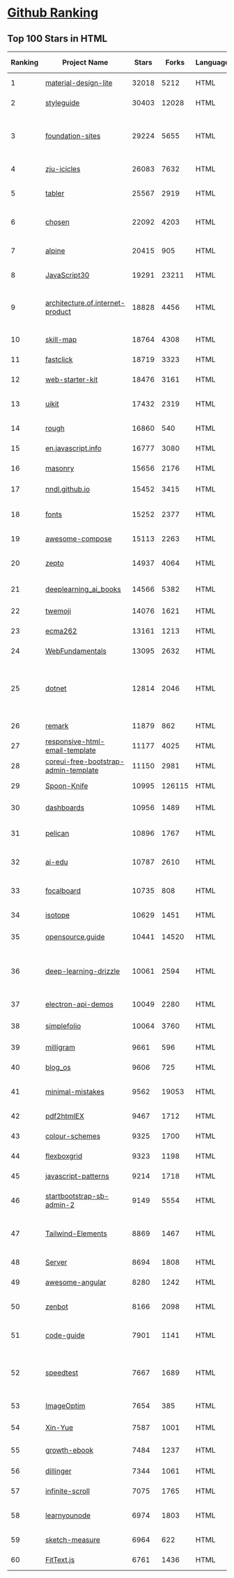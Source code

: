[Github Ranking](../README.md)
==========

## Top 100 Stars in HTML

| Ranking | Project Name | Stars | Forks | Language | Open Issues | Description | Last Commit |
| ------- | ------------ | ----- | ----- | -------- | ----------- | ----------- | ----------- |
| 1 | [material-design-lite](https://github.com/google/material-design-lite) | 32018 | 5212 | HTML | 360 | Material Design Components in HTML/CSS/JS | 2022-03-30T19:24:41Z |
| 2 | [styleguide](https://github.com/google/styleguide) | 30403 | 12028 | HTML | 182 | Style guides for Google-originated open-source projects | 2022-04-18T13:47:37Z |
| 3 | [foundation-sites](https://github.com/foundation/foundation-sites) | 29224 | 5655 | HTML | 31 | The most advanced responsive front-end framework in the world. Quickly create prototypes and production code for sites that work on any kind of device. | 2022-04-17T12:21:29Z |
| 4 | [zju-icicles](https://github.com/QSCTech/zju-icicles) | 26083 | 7632 | HTML | 6 | 浙江大学课程攻略共享计划 | 2022-04-20T11:16:30Z |
| 5 | [tabler](https://github.com/tabler/tabler) | 25567 | 2919 | HTML | 54 | Tabler is free and open-source HTML Dashboard UI Kit built on Bootstrap | 2022-04-20T23:25:18Z |
| 6 | [chosen](https://github.com/harvesthq/chosen) | 22092 | 4203 | HTML | 243 | Deprecated - Chosen is a library for making long, unwieldy select boxes more friendly. | 2021-08-07T00:48:15Z |
| 7 | [alpine](https://github.com/alpinejs/alpine) | 20415 | 905 | HTML | 7 | A rugged, minimal framework for composing JavaScript behavior in your markup.  | 2022-04-20T22:12:01Z |
| 8 | [JavaScript30](https://github.com/wesbos/JavaScript30) | 19291 | 23211 | HTML | 0 | 30 Day Vanilla JS Challenge | 2022-04-08T22:03:41Z |
| 9 | [architecture.of.internet-product](https://github.com/davideuler/architecture.of.internet-product) | 18828 | 4456 | HTML | 8 | 互联网公司技术架构，微信/淘宝/微博/腾讯/阿里/美团点评/百度/Google/Facebook/Amazon/eBay的架构，欢迎PR补充 | 2021-12-05T04:53:06Z |
| 10 | [skill-map](https://github.com/TeamStuQ/skill-map) | 18764 | 4308 | HTML | 69 | 程序员技能图谱 | 2021-12-30T01:39:23Z |
| 11 | [fastclick](https://github.com/ftlabs/fastclick) | 18719 | 3323 | HTML | 211 | Polyfill to remove click delays on browsers with touch UIs | 2021-08-13T16:01:47Z |
| 12 | [web-starter-kit](https://github.com/google/web-starter-kit) | 18476 | 3161 | HTML | 50 | Web Starter Kit - a workflow for multi-device websites | 2022-04-12T23:56:12Z |
| 13 | [uikit](https://github.com/uikit/uikit) | 17432 | 2319 | HTML | 691 | A lightweight and modular front-end framework for developing fast and powerful web interfaces | 2022-04-20T15:49:13Z |
| 14 | [rough](https://github.com/rough-stuff/rough) | 16860 | 540 | HTML | 20 | Create graphics with a hand-drawn, sketchy, appearance | 2021-12-31T09:12:59Z |
| 15 | [en.javascript.info](https://github.com/javascript-tutorial/en.javascript.info) | 16777 | 3080 | HTML | 63 | Modern JavaScript Tutorial  | 2022-04-20T18:18:07Z |
| 16 | [masonry](https://github.com/desandro/masonry) | 15656 | 2176 | HTML | 55 | :love_hotel: Cascading grid layout plugin | 2021-10-03T09:17:12Z |
| 17 | [nndl.github.io](https://github.com/nndl/nndl.github.io) | 15452 | 3415 | HTML | 65 | 《神经网络与深度学习》 邱锡鹏著 Neural Network and Deep Learning  | 2021-12-09T02:58:42Z |
| 18 | [fonts](https://github.com/google/fonts) | 15252 | 2377 | HTML | 1031 | Font files available from Google Fonts, and a public issue tracker for all things Google Fonts | 2022-04-20T16:33:27Z |
| 19 | [awesome-compose](https://github.com/docker/awesome-compose) | 15113 | 2263 | HTML | 28 | Awesome Docker Compose samples | 2022-04-20T15:36:29Z |
| 20 | [zepto](https://github.com/madrobby/zepto) | 14937 | 4064 | HTML | 70 | Zepto.js is a minimalist JavaScript library for modern browsers, with a jQuery-compatible API | 2022-04-15T02:41:06Z |
| 21 | [deeplearning_ai_books](https://github.com/fengdu78/deeplearning_ai_books) | 14566 | 5382 | HTML | 49 | deeplearning.ai（吴恩达老师的深度学习课程笔记及资源） | 2022-03-08T22:44:25Z |
| 22 | [twemoji](https://github.com/twitter/twemoji) | 14076 | 1621 | HTML | 43 | Emoji for everyone. https://twemoji.twitter.com/ | 2022-04-18T09:57:49Z |
| 23 | [ecma262](https://github.com/tc39/ecma262) | 13161 | 1213 | HTML | 277 | Status, process, and documents for ECMA-262 | 2022-04-21T02:29:59Z |
| 24 | [WebFundamentals](https://github.com/google/WebFundamentals) | 13095 | 2632 | HTML | 1169 | Best practices for modern web development | 2022-04-08T14:00:30Z |
| 25 | [dotnet](https://github.com/microsoft/dotnet) | 12814 | 2046 | HTML | 208 | This repo is the official home of .NET on GitHub. It's a great starting point to find many .NET OSS projects from Microsoft and the community, including many that are part of the .NET Foundation. | 2022-03-11T02:23:03Z |
| 26 | [remark](https://github.com/gnab/remark) | 11879 | 862 | HTML | 153 | A simple, in-browser, markdown-driven slideshow tool. | 2022-01-05T17:33:46Z |
| 27 | [responsive-html-email-template](https://github.com/leemunroe/responsive-html-email-template) | 11177 | 4025 | HTML | 2 | A free simple responsive HTML email template | 2022-03-12T17:45:40Z |
| 28 | [coreui-free-bootstrap-admin-template](https://github.com/coreui/coreui-free-bootstrap-admin-template) | 11150 | 2981 | HTML | 24 | Free Bootstrap 5 admin & dashboard template  | 2022-04-09T07:17:46Z |
| 29 | [Spoon-Knife](https://github.com/octocat/Spoon-Knife) | 10995 | 126115 | HTML | 1416 | This repo is for demonstration purposes only. | 2022-04-20T22:08:04Z |
| 30 | [dashboards](https://github.com/keen/dashboards) | 10956 | 1489 | HTML | 0 | Responsive dashboard templates 📊✨ | 2021-11-02T12:25:42Z |
| 31 | [pelican](https://github.com/getpelican/pelican) | 10896 | 1767 | HTML | 51 | Static site generator that supports Markdown and reST syntax. Powered by Python. | 2022-04-03T06:11:00Z |
| 32 | [ai-edu](https://github.com/microsoft/ai-edu) | 10787 | 2610 | HTML | 49 | AI education materials for Chinese students, teachers and IT professionals. | 2022-04-21T02:39:54Z |
| 33 | [focalboard](https://github.com/mattermost/focalboard) | 10735 | 808 | HTML | 473 | Focalboard is an open source, self-hosted alternative to Trello, Notion, and Asana. | 2022-04-21T01:51:31Z |
| 34 | [isotope](https://github.com/metafizzy/isotope) | 10629 | 1451 | HTML | 55 | :revolving_hearts: Filter & sort magical layouts | 2021-09-24T03:20:14Z |
| 35 | [opensource.guide](https://github.com/github/opensource.guide) | 10441 | 14520 | HTML | 0 | 📚 Community guides for open source creators | 2022-04-19T19:49:53Z |
| 36 | [deep-learning-drizzle](https://github.com/kmario23/deep-learning-drizzle) | 10061 | 2594 | HTML | 3 | Drench yourself in Deep Learning, Reinforcement Learning, Machine Learning, Computer Vision, and NLP by learning from these exciting lectures!! | 2022-04-10T19:33:15Z |
| 37 | [electron-api-demos](https://github.com/electron/electron-api-demos) | 10049 | 2280 | HTML | 41 | Explore the Electron APIs | 2022-03-28T07:50:41Z |
| 38 | [simplefolio](https://github.com/cobiwave/simplefolio) | 10064 | 3760 | HTML | 27 | ⚡️ A minimal portfolio template for Developers | 2022-04-12T21:56:16Z |
| 39 | [milligram](https://github.com/milligram/milligram) | 9661 | 596 | HTML | 30 | A minimalist CSS framework. | 2021-12-12T17:27:25Z |
| 40 | [blog_os](https://github.com/phil-opp/blog_os) | 9606 | 725 | HTML | 50 | Writing an OS in Rust | 2022-04-18T10:06:52Z |
| 41 | [minimal-mistakes](https://github.com/mmistakes/minimal-mistakes) | 9562 | 19053 | HTML | 10 | :triangular_ruler: Jekyll theme for building a personal site, blog, project documentation, or portfolio. | 2022-04-20T13:11:30Z |
| 42 | [pdf2htmlEX](https://github.com/coolwanglu/pdf2htmlEX) | 9467 | 1712 | HTML | 231 | Convert PDF to HTML without losing text or format. | 2019-08-16T18:39:59Z |
| 43 | [colour-schemes](https://github.com/daylerees/colour-schemes) | 9325 | 1700 | HTML | 54 | Colour schemes for a variety of editors created by Dayle Rees. | 2020-11-11T18:28:33Z |
| 44 | [flexboxgrid](https://github.com/kristoferjoseph/flexboxgrid) | 9323 | 1198 | HTML | 48 | Grid based on CSS3 flexbox | 2020-10-01T09:36:06Z |
| 45 | [javascript-patterns](https://github.com/shichuan/javascript-patterns) | 9214 | 1718 | HTML | 15 | JavaScript Patterns | 2020-10-02T05:20:06Z |
| 46 | [startbootstrap-sb-admin-2](https://github.com/StartBootstrap/startbootstrap-sb-admin-2) | 9149 | 5554 | HTML | 59 | A free, open source, Bootstrap admin theme created by Start Bootstrap | 2022-04-20T08:48:56Z |
| 47 | [Tailwind-Elements](https://github.com/mdbootstrap/Tailwind-Elements) | 8869 | 1467 | HTML | 16 | 𝙃𝙪𝙜𝙚 collection of Tailwind components, sections and templates 😎 - FREE for commercial use | 2022-04-14T11:24:31Z |
| 48 | [Server](https://github.com/PanDownloadServer/Server) | 8694 | 1808 | HTML | 136 | PanDownload的个人维护版本 | 2020-09-25T01:38:15Z |
| 49 | [awesome-angular](https://github.com/PatrickJS/awesome-angular) | 8280 | 1242 | HTML | 0 | :page_facing_up: A curated list of awesome Angular resources | 2022-04-15T22:20:47Z |
| 50 | [zenbot](https://github.com/DeviaVir/zenbot) | 8166 | 2098 | HTML | 289 | Zenbot is a command-line cryptocurrency trading bot using Node.js and MongoDB. | 2022-02-14T16:11:27Z |
| 51 | [code-guide](https://github.com/mdo/code-guide) | 7901 | 1141 | HTML | 14 | Standards for developing consistent, flexible, and sustainable HTML and CSS. | 2022-04-11T22:20:29Z |
| 52 | [speedtest](https://github.com/librespeed/speedtest) | 7667 | 1689 | HTML | 41 | Self-hosted Speedtest for HTML5 and more. Easy setup, examples, configurable, mobile friendly. Supports PHP, Node, Multiple servers, and more | 2022-03-30T18:02:24Z |
| 53 | [ImageOptim](https://github.com/ImageOptim/ImageOptim) | 7654 | 385 | HTML | 158 | GUI image optimizer for Mac | 2022-03-25T09:59:14Z |
| 54 | [Xin-Yue](https://github.com/sikaozhe1997/Xin-Yue) | 7587 | 1001 | HTML | 38 | 岳昕：致北大师生与北大外国语学院的一封公开信 | 2019-05-04T17:07:56Z |
| 55 | [growth-ebook](https://github.com/phodal/growth-ebook) | 7484 | 1237 | HTML | 0 | Growth Engineering: The Definitive Guide。全栈增长工程师指南 | 2018-01-14T23:53:26Z |
| 56 | [dillinger](https://github.com/joemccann/dillinger) | 7344 | 1061 | HTML | 102 | The last Markdown editor, ever. | 2022-03-10T17:46:18Z |
| 57 | [infinite-scroll](https://github.com/metafizzy/infinite-scroll) | 7075 | 1765 | HTML | 38 | 📜 Automatically add next page | 2022-02-24T06:33:26Z |
| 58 | [learnyounode](https://github.com/workshopper/learnyounode) | 6974 | 1803 | HTML | 103 | Learn You The Node.js For Much Win! An intro to Node.js via a set of self-guided workshops. | 2021-12-04T20:27:04Z |
| 59 | [sketch-measure](https://github.com/utom/sketch-measure) | 6964 | 622 | HTML | 399 | Make it a fun to create spec for developers and teammates | 2021-02-17T02:24:57Z |
| 60 | [FitText.js](https://github.com/davatron5000/FitText.js) | 6761 | 1436 | HTML | 9 | A jQuery plugin for inflating web type | 2020-12-02T14:09:34Z |

